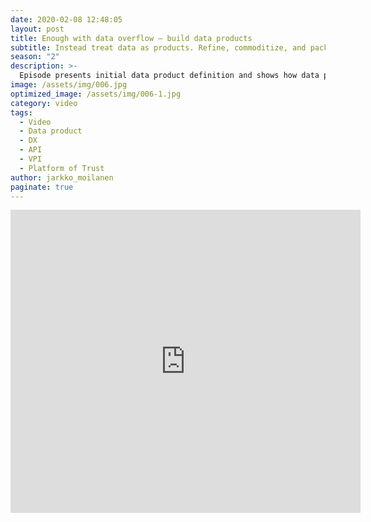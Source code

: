 ```yaml
---
date: 2020-02-08 12:48:05
layout: post
title: Enough with data overflow – build data products 
subtitle: Instead treat data as products. Refine, commoditize, and package it for internal and public consumption.
season: "2"
description: >-
  Episode presents initial data product definition and shows how data products and APIs are related. The signifigance of DX is also included. In the episode you are introduced briefly to the <a href="https://platformoftrust.net">Platform of Trust</a> as an example of data product driven platform. 
image: /assets/img/006.jpg
optimized_image: /assets/img/006-1.jpg
category: video
tags:
  - Video
  - Data product
  - DX
  - API
  - VPI
  - Platform of Trust
author: jarkko_moilanen
paginate: true
---
```


<iframe width="560" height="485" src="https://www.youtube.com/embed/KxPeXmpjs1I" frameborder="0" allow="accelerometer; autoplay; encrypted-media; gyroscope; picture-in-picture" allowfullscreen></iframe>
